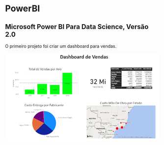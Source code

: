 # PowerBI
## Microsoft Power BI Para Data Science, Versão 2.0
O primeiro projeto foi criar um dashboard para vendas. 

![Dasboard Vendas](https://github.com/jessicamendonca/PowerBI/blob/master/EstudoCaso1.PNG)
